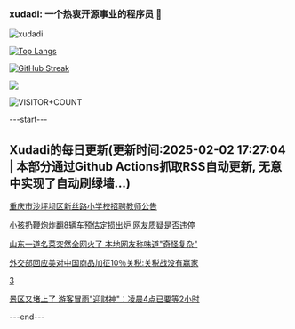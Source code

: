### xudadi: 一个热衷开源事业的程序员 👋

![xudadi](https://github-readme-stats-git-masterorgs-github-readme-stats-team.vercel.app/api?username=xudadi)

[![Top Langs](https://github-readme-stats.vercel.app/api/top-langs/?username=xudadi)](https://github.com/anuraghazra/github-readme-stats)

[![GitHub Streak](https://streak-stats.demolab.com?user=xudadi&locale=zh_Hans)](https://git.io/streak-stats)

![](https://raw.githubusercontent.com/xudadi/xudadi/main/assets/github-contribution-grid-snake.svg)

![VISITOR+COUNT](https://komarev.com/ghpvc/?username=xudadi&label=VISITOR+COUNT)


---start---

## Xudadi的每日更新(更新时间:2025-02-02 17:27:04 | 本部分通过Github Actions抓取RSS自动更新, 无意中实现了自动刷绿墙...)

[重庆市沙坪坝区新丝路小学校招聘教师公告](https://www.gongkaoleida.com/article/2277560)

[小孩扔鞭炮炸翻8辆车预估定损出炉 网友质疑是否违停](https://m.163.com/news/article/JND89VEP053469M5.html)

[山东一道名菜突然全网火了 本地网友称味道"奇怪复杂"](https://m.163.com/news/article/JND4M06B0001899O.html)

[外交部回应美对中国商品加征10％关税:关税战没有赢家](https://m.163.com/news/article/JNCVO2RH000189PS.html)

[3](https://m.163.com/touch/news/sub/domestic)

[景区又堵上了 游客冒雨"迎财神"：凌晨4点已要等2小时](https://m.163.com/news/article/JNCTG2R40514R9OJ.html)

---end---
